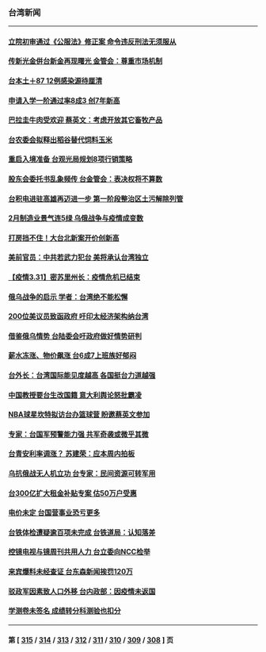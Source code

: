 ### 台湾新闻
---
#### [立院初审通过《公服法》修正案 命令违反刑法无须服从](../../pages/ncid1349361/n13686465.md) 
#### [传新光金倂台新金再现曙光 金管会：尊重市场机制](../../pages/ncid1349361/n13686116.md) 
#### [台本土＋87 12例感染源待厘清](../../pages/ncid1349361/n13686323.md) 
#### [申请入学一阶通过率8成3 创7年新高](../../pages/ncid1349361/n13686326.md) 
#### [巴拉圭牛肉受欢迎 蔡英文：考虑开放其它畜牧产品](../../pages/ncid1349361/n13686338.md) 
#### [台农委会拟释出稻谷替代饲料玉米](../../pages/ncid1349361/n13686333.md) 
#### [重启入境准备 台观光局规划8项行销策略](../../pages/ncid1349361/n13686341.md) 
#### [股东会委托书乱象频传 台金管会：表决权将不算数](../../pages/ncid1349361/n13686166.md) 
#### [台积电进驻高雄再迈进一步 第一阶段整治区土污解除列管](../../pages/ncid1349361/n13686118.md) 
#### [2月制造业景气连5绿 乌俄战争与疫情成变数](../../pages/ncid1349361/n13686189.md) 
#### [打房挡不住！大台北新案开价创新高](../../pages/ncid1349361/n13686186.md) 
#### [美前官员：中共若武力犯台 美将承认台湾独立](../../pages/ncid1349361/n13686108.md) 
#### [【疫情3.31】密苏里州长：疫情危机已结束](../../pages/ncid1349361/n13685504.md) 
#### [俄乌战争的启示 学者：台湾绝不能松懈](../../pages/ncid1349361/n13685814.md) 
#### [200位美议员致函政府 吁印太经济架构纳台湾](../../pages/ncid1349361/n13685382.md) 
#### [借鉴俄乌情势 台陆委会吁政府做好情势研判](../../pages/ncid1349361/n13684926.md) 
#### [薪水冻涨、物价飙涨 台6成7上班族好郁闷](../../pages/ncid1349361/n13684887.md) 
#### [台外长：台湾国际能见度越高 各国挺台力道越强](../../pages/ncid1349361/n13683442.md) 
#### [中国教授要台生改国籍 意大利舆论怒批霸凌](../../pages/ncid1349361/n13683492.md) 
#### [NBA球星坎特拟访台办篮球营 盼邀蔡英文参加](../../pages/ncid1349361/n13683352.md) 
#### [专家：台国军预警能力强 共军奇袭或微乎其微](../../pages/ncid1349361/n13683484.md) 
#### [台青安利率调涨？ 苏建荣：应本周内拍板](../../pages/ncid1349361/n13683678.md) 
#### [乌抗俄战无人机立功 台专家：民间资源可转军用](../../pages/ncid1349361/n13683589.md) 
#### [台300亿扩大租金补贴专案 估50万户受惠](../../pages/ncid1349361/n13683676.md) 
#### [电价未定 台国营事业恐亏更多](../../pages/ncid1349361/n13683681.md) 
#### [台铁体检遭疑逾百项未完成 台铁道局：认知落差](../../pages/ncid1349361/n13683686.md) 
#### [控镜电视与镜周刊共用人力 台立委向NCC检举](../../pages/ncid1349361/n13683688.md) 
#### [来宾爆料未经查证 台东森新闻挨罚120万](../../pages/ncid1349361/n13683693.md) 
#### [驳政军因素致人口外移 台内政部：因疫情未返国](../../pages/ncid1349361/n13683695.md) 
#### [学测卷未签名 成绩转分科测验也扣分](../../pages/ncid1349361/n13683699.md) 

---
#### 第 [ [315](./315.md) / [314](./314.md) / [313](./313.md) / [312](./312.md) / [311](./311.md) / [310](./310.md) / [309](./309.md) / [308](./308.md) ] 页
